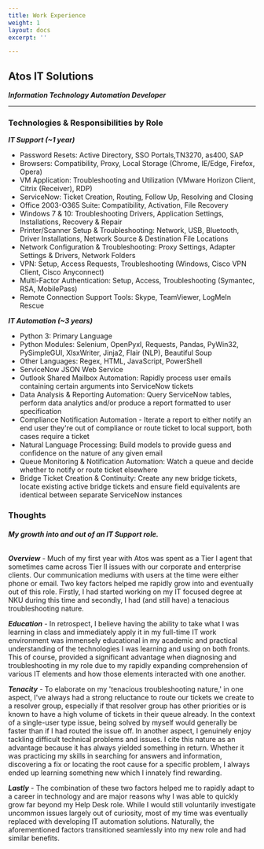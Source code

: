 ```yaml
---
title: Work Experience
weight: 1
layout: docs
excerpt: ''

---
```

## **Atos IT Solutions**

**_Information Technology Automation Developer_**

<hr>

### Technologies & Responsibilities by Role

**_IT Support (\~1 year)_**

* Password Resets: Active Directory, SSO Portals,TN3270, as400, SAP
* Browsers: Compatibility, Proxy, Local Storage (Chrome, IE/Edge, Firefox, Opera)
* VM Application: Troubleshooting and Utilization (VMware Horizon Client, Citrix (Receiver), RDP)
* ServiceNow: Ticket Creation, Routing, Follow Up, Resolving and Closing
* Office 2003-O365 Suite: Compatibility, Activation, File Recovery
* Windows 7 & 10: Troubleshooting Drivers, Application Settings, Installations, Recovery & Repair
* Printer/Scanner Setup & Troubleshooting: Network, USB, Bluetooth, Driver Installations, Network Source & Destination File Locations
* Network Configuration & Troubleshooting: Proxy Settings, Adapter Settings & Drivers, Network Folders
* VPN: Setup, Access Requests, Troubleshooting (Windows, Cisco VPN Client, Cisco Anyconnect)
* Multi-Factor Authentication: Setup, Access, Troubleshooting (Symantec, RSA, MobilePass)
* Remote Connection Support Tools: Skype, TeamViewer, LogMeIn Rescue

**_IT Automation (\~3 years)_**

* Python 3: Primary Language
* Python Modules: Selenium, OpenPyxl, Requests, Pandas, PyWin32, PySimpleGUI, XlsxWriter, Jinja2, Flair (NLP), Beautiful Soup
* Other Languages: Regex, HTML, JavaScript, PowerShell
* ServiceNow JSON Web Service
* Outlook Shared Mailbox Automation: Rapidly process user emails containing certain arguments into ServiceNow tickets
* Data Analysis & Reporting Automation: Query ServiceNow tables, perform data analytics and/or produce a report formatted to user specification
* Compliance Notification Automation - Iterate a report to either notify an end user they're out of compliance or route ticket to local support, both cases require a ticket
* Natural Language Processing: Build models to provide guess and confidence on the nature of any given email
* Queue Monitoring & Notification Automation: Watch a queue and decide whether to notify or route ticket elsewhere
* Bridge Ticket Creation & Continuity: Create any new bridge tickets, locate existing active bridge tickets and ensure field equivalents are identical between separate ServiceNow instances

### Thoughts

###### **My growth into and out of an IT Support role.**

**_Overview_** - Much of my first year with Atos was spent as a Tier I agent that sometimes came across Tier II issues with our corporate and enterprise clients. Our communication mediums with users at the time were either phone or email. Two key factors helped me rapidly grow into and eventually out of this role. Firstly, I had started working on my IT focused degree at NKU during this time and secondly, I had (and still have) a tenacious troubleshooting nature.

**_Education_** - In retrospect, I believe having the ability to take what I was learning in class and immediately apply it in my full-time IT work environment was immensely educational in my academic and practical understanding of the technologies I was learning and using on both fronts. This of course, provided a significant advantage when diagnosing and troubleshooting in my role due to my rapidly expanding comprehension of various IT elements and how those elements interacted with one another.  

**_Tenacity_** - To elaborate on my 'tenacious troubleshooting nature,' in one aspect, I've always had a strong reluctance to route our tickets we create to a resolver group, especially if that resolver group has other priorities or is known to have a high volume of tickets in their queue already. In the context of a single-user type issue, being solved by myself would generally be faster than if I had routed the issue off. In another aspect, I genuinely enjoy tackling difficult technical problems and issues. I cite this nature as an advantage because it has always yielded something in return. Whether it was practicing my skills in searching for answers and information, discovering a fix or locating the root cause for a specific problem, I always ended up learning something new which I innately find rewarding.

**_Lastly_** - The combination of these two factors helped me to rapidly adapt to a career in technology and are major reasons why I was able to quickly grow far beyond my Help Desk role. While I would still voluntarily investigate uncommon issues largely out of curiosity, most of my time was eventually replaced with developing IT automation solutions. Naturally, the aforementioned factors transitioned seamlessly into my new role and had similar benefits.